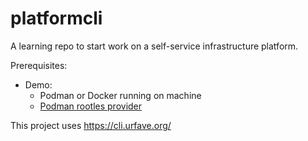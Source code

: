 # platformcli

A learning repo to start work on a self-service infrastructure platform.

Prerequisites:
- Demo:
    * Podman or Docker running on machine
    * [Podman rootles provider](https://kind.sigs.k8s.io/docs/user/rootless/)


This project uses https://cli.urfave.org/
